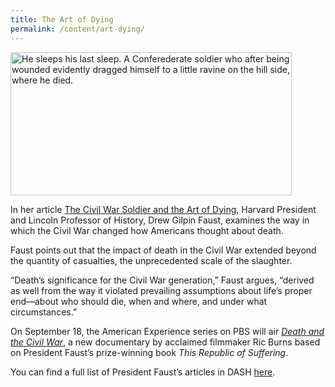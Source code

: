 ```yaml
---
title: The Art of Dying
permalink: /content/art-dying/
---
```

<img src="{{site.baseurl}}/assets/img/Faust_Soldier.jpeg" alt="He sleeps his last sleep. A Conferederate soldier who after being wounded evidently dragged himself to a little ravine on the hill side, where he died." title="He sleeps his last sleep. A Conferederate soldier who after being wounded evidently dragged himself to a little ravine on the hill side, where he died." width="450" height="229" class="floatleft">

In her article [The Civil War Soldier and the Art of Dying](http://nrs.harvard.edu/urn-3:HUL.InstRepos:2634148), Harvard President and Lincoln Professor of History, Drew Gilpin Faust, examines the way in which the Civil War changed how Americans thought about death.  

Faust points out that the impact of death in the Civil War extended beyond the quantity of casualties, the unprecedented scale of the slaughter. 

“Death’s significance for the Civil War generation,” Faust argues, “derived as well from the way it violated prevailing assumptions about life’s proper end—about who should die, when and where, and under what circumstances.”

On September 18, the American Experience series on PBS will air [_Death and the Civil War_](http://links.mkt3495.com/ctt?kn=1&ms=NDMyODI3MAS2&r=MjE4MzYzMjk3NDMS1&b=0&j=MTMwNDUxNjE1S0&mt=1&rt=0), a new documentary by acclaimed filmmaker Ric Burns based on President Faust’s prize-winning book _This Republic of Suffering_.

You can find a full list of President Faust’s articles in DASH [here](http://dash.harvard.edu/browse?authority=e347403b30471ab17976e26acd84095c&type=harvardAuthor).
